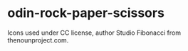 # odin-rock-paper-scissors

Icons used under CC license, author Studio Fibonacci from thenounproject.com.